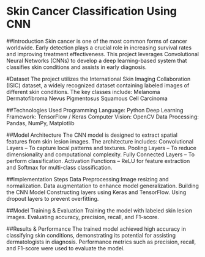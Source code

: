 # Skin Cancer Classification Using CNN
##Introduction
Skin cancer is one of the most common forms of cancer worldwide. Early detection plays a crucial role in increasing survival rates and improving treatment effectiveness. This project leverages Convolutional Neural Networks (CNNs) to develop a deep learning-based system that classifies skin conditions and assists in early diagnosis.

#Dataset
The project utilizes the International Skin Imaging Collaboration (ISIC) dataset, a widely recognized dataset containing labeled images of different skin conditions. The key classes include:
Melanoma 
Dermatofibroma 
Nevus Pigmentosus 
Squamous Cell Carcinoma 

##Technologies Used
Programming Language: Python
Deep Learning Framework: TensorFlow / Keras
Computer Vision: OpenCV
Data Processing: Pandas, NumPy, Matplotlib

##Model Architecture
The CNN model is designed to extract spatial features from skin lesion images. The architecture includes:
Convolutional Layers – To capture local patterns and textures.
Pooling Layers – To reduce dimensionality and computational complexity.
Fully Connected Layers – To perform classification.
Activation Functions – ReLU for feature extraction and Softmax for multi-class classification.

##Implementation Steps
Data Preprocessing:Image resizing and normalization.
Data augmentation to enhance model generalization.
Building the CNN Model
Constructing layers using Keras and TensorFlow.
Using dropout layers to prevent overfitting.

##Model Training & Evaluation
Training the model with labeled skin lesion images.
Evaluating accuracy, precision, recall, and F1-score.

##Results & Performance
The trained model achieved high accuracy in classifying skin conditions, demonstrating its potential for assisting dermatologists in diagnosis. Performance metrics such as precision, recall, and F1-score were used to evaluate the model.
